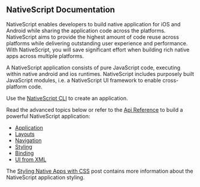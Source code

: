 NativeScript Documentation
----

NativeScript enables developers to build native application for iOS and Android while sharing the application code across the platforms. NativeScript aims to provide the highest amount of code reuse across platforms while delivering outstanding user experience and performance. With NativeScript, you will save significant effort when building rich native apps across multiple platforms.

A NativeScript application consists of pure JavaScript code, executing within native android and ios runtimes. NativeScript includes purposely built JavaScript modules, i.e. a NativeScript UI framework to enable cross-platform code.

Use the [NativeScript CLI](http://www.telerik.com/forums/using-the-cli-to-build-a-nativescript-application-f3de79aa6c37) to create an application.

Read the advanced topics below or refer to the [Api Reference](ApiReference/) to build a powerful NativeScript application:

- [Application](application.md)
- [Layouts](layouts.md)
- [Navigation](navigation.md)
- [Styling](styling.md)
- [Binding](bindings.md)
- [UI from XML](ui-from-xml.md)

The [Styling Native Apps with CSS](http://developer.telerik.com/featured/styling-native-apps-css/) post contains more information about the NativeScript application styling.

